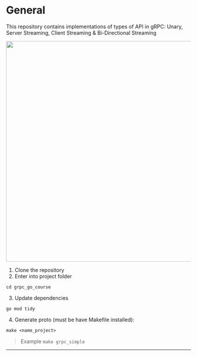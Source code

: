 # General
This repository contains implementations of types of API in gRPC: Unary, Server Streaming, Client Streaming & Bi-Directional Streaming

<div align="center">
 <img src="https://user-images.githubusercontent.com/27688422/164034486-34865f69-f652-49e7-868d-aa8ecba80c26.png" width="600">
</div>

1. Clone the repository
2. Enter into project folder
```shell
cd grpc_go_course
```
3. Update dependencies
```shell
go mod tidy
```
4. Generate proto (must be have Makefile installed):
```shell
make <name_project>
```
> Example ``make grpc_simple``

---
